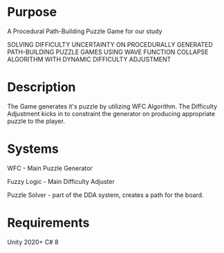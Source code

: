 # Purpose
A Procedural Path-Building Puzzle Game for our study

SOLVING DIFFICULTY UNCERTAINTY ON PROCEDURALLY GENERATED PATH-BUILDING PUZZLE GAMES USING WAVE FUNCTION COLLAPSE ALGORITHM WITH DYNAMIC DIFFICULTY ADJUSTMENT

# Description
 The Game generates it's puzzle by utilizing WFC Algorithm. The Difficulty Adjustment kicks in to constraint the generator on producing appropriate puzzle to the player.
# Systems
 WFC - Main Puzzle Generator

Fuzzy Logic - Main Difficulty Adjuster

Puzzle Solver - part of the DDA system, creates a path for the board.

# Requirements
Unity 2020+ C# 8
